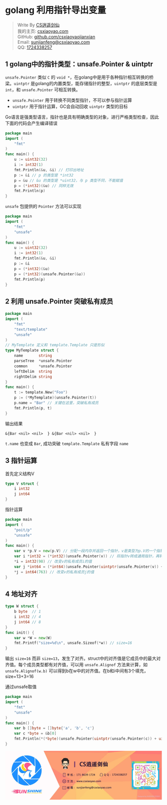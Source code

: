# golang 利用指针导出变量
> Write By [CS逍遥剑仙](http://home.ustc.edu.cn/~cssjf/)   
> 我的主页: [csxiaoyao.com](https://csxiaoyao.com)   
> GitHub: [github.com/csxiaoyaojianxian](https://github.com/csxiaoyaojianxian)   
> Email: [sunjianfeng@csxiaoyao.com](mailto:sunjianfeng@csxiaoyao.com)  
> QQ: [1724338257](http://wpa.qq.com/msgrd?uin=1724338257&site=qq&menu=yes)

## 1 golang中的指针类型：unsafe.Pointer & uintptr

`unsafe.Pointer` 类似 `C` 的 `void *`，在golang中是用于各种指针相互转换的桥梁。`uintptr` 是golang的内置类型，能存储指针的整型，`uintptr` 的底层类型是 `int`，和 `unsafe.Pointer` 可相互转换。

* `unsafe.Pointer` 用于转换不同类型指针，不可以参与指针运算
* `uintptr` 用于指针运算，GC会自动回收 `uintptr` 类型的目标

Go语言是强类型语言，指针也是具有明确类型的对象，进行严格类型检查，因此下面的代码会产生编译错误

```go
package main
import (
	"fmt"
)
func main() {
	u := uint32(32)
	i := int32(1)
	fmt.Println(&u, &i) // 打印出地址
	p := &i // p 的类型是 *int32
	p = &u // &u 的类型是 *uint32，与 p 类型不同，不能赋值    
	p = (*int32)(&u) // 同样无效  
	fmt.Println(p)
}
```

`unsafe` 包提供的 `Pointer` 方法可以实现

```go
package main
import (
	"fmt"
	"unsafe"
)
func main() {
	u := uint32(32)
	i := int32(1)
	fmt.Println(&u, &i)
	p := &i
	p = (*int32)(&u)
	p = (*int32)(unsafe.Pointer(&u))
	fmt.Println(p)
}
```

## 2 利用 unsafe.Pointer 突破私有成员

```go
package main
import (
	"fmt"
	"text/template"
	"unsafe"
)
// MyTemplate 定义和 template.Template 只是形似
type MyTemplate struct {
	name       string
	parseTree  *unsafe.Pointer
	common     *unsafe.Pointer
	leftDelim  string
	rightDelim string
}
func main() {
	t := template.New("Foo")
	p := (*MyTemplate)(unsafe.Pointer(t))
	p.name = "Bar" // 关键在这里，突破私有成员
	fmt.Println(p, t)
}
```

输出结果

```
&{Bar <nil> <nil>  } &{Bar <nil> <nil>  }
```

`t.name` 也变成 `Bar`, 成功突破 `template.Template` 私有字段 `name`

## 3 指针运算 

首先定义结构V

```go
type V struct {
    i int32
    j int64
}
```

指针运算

```Go
package main
import (
    "poit/p"
    "unsafe"
)
func main() {
    var v *p.V = new(p.V) // 分配一段内存并返回一个指针，v是类型为p.V的一个指针
    var i *int32 = (*int32)(unsafe.Pointer(v)) // 将指针v转成通用指针，再转成int32指针，不能直接将v转成int32类型的指针
    *i = int32(98) // 改变v的私有成员i的值
    var j *int64 = (*int64)(unsafe.Pointer(uintptr(unsafe.Pointer(v)) + uintptr(unsafe.Sizeof(int32(0))))) // 得到v.j在内存中的地址，unsafe.Sizeof得到一个值占用的字节空间
    *j = int64(763) // 改变v的私有成员j的值
}
```

## 4 地址对齐

```go
type W struct {
    b byte  // 1
    i int32 // 4
    j int64 // 8
}
func init() {
    var w *W = new(W)
    fmt.Printf("size=%d\n", unsafe.Sizeof(*w)) // size=16
}
```

输出 `size=16` 而非 `size=13`，发生了对齐。struct中的对齐值是它成员中的最大对齐值。每个成员类型都有对齐值，可以用 `unsafe.Alignof` 方法来计算，如 `unsafe.Alignof(w.b)` 可以得到b在w中的对齐值。在b和i中间有3个填充，size=13+3=16

通过unsafe取值

```go
package main
import (
    "fmt"
    "unsafe"
)
func main() {
    var b []byte = []byte{'a', 'b', 'c'}
    var c *byte = &b[0]
    fmt.Println(*(*byte)(unsafe.Pointer(uintptr(unsafe.Pointer(c)) + uintptr(1))))
}
```

![sign](https://raw.githubusercontent.com/csxiaoyaojianxian/ImageHosting/master/img/sign.jpg)